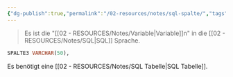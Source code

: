```yaml
---
{"dg-publish":true,"permalink":"/02-resources/notes/sql-spalte/","tags":["datenbank"],"noteIcon":"","updated":"2024-10-09T16:21:59.768+02:00"}
---
```


>Es ist die "[[02 - RESOURCES/Notes/Variable\|Variable]]n" in die [[02 - RESOURCES/Notes/SQL\|SQL]] Sprache.
```sql
SPALTE3 VARCHAR(50),
```
Es benötigt eine [[02 - RESOURCES/Notes/SQL Tabelle\|SQL Tabelle]].